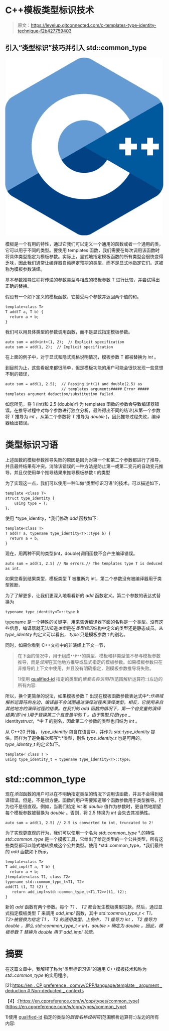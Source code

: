 # C++模板类型标识技术

> 原文：<https://levelup.gitconnected.com/c-templates-type-identity-technique-f2b427759403>

## 引入“类型标识”技巧并引入 std::common_type

![](img/2b281de8de7ea9885321e714a3c1e4a4.png)

模板是一个有用的特性，通过它我们可以定义一个通用的函数或者一个通用的类，它可以用于不同的类型。要使用 templates 函数，我们需要在每次调用该函数时将具体类型指定为模板参数。实际上，显式地指定模板函数的所有类型会很快变得乏味，因此我们通常让编译器自动确定预期的类型，而不是显式地指定它们。这被称为模板参数演绎。

基本参数推导过程将传递的参数类型与相应的模板参数 T 进行比较，并尝试得出正确的替换。

假设有一个如下定义的模板函数，它接受两个参数并返回两个值的和。

```
template<class T>
T add(T a, T b) {
  return a + b;
}
```

我们可以用具体类型的参数调用函数，而不是显式指定模板参数。

```
auto sum = add<int>(1, 2);  // Explicit specification
auto sum = add(1, 2);  // Implicit specification
```

在上面的例子中，对于显式和隐式规格说明情况，模板参数 T 都被替换为 *int* 。

到目前为止，这些看起来都很简单，但是模板功能的用户可能会很快发现一些意想不到的错误，

```
auto sum = add(1, 2.5);  // Passing int(1) and double(2.5) as 
                         // templates arguments##### Error #####
templates argument deduction/substitution failed. 
```

如您所见，将 1 (int)和 2.5 (double)作为 templates 函数的参数会导致编译器错误。在推导过程中对每个参数进行独立分析，最终得出不同的结论(从第一个参数将 *T* 推导为 *int* ，从第二个参数将 *T* 推导为 *double* )，因此推导过程失败，编译器给出错误。

# 类型标识习语

上述函数的模板参数推导失败的原因是因为对第一个和第二个参数都进行了推导，并且最终结果有冲突。消除该错误的一种方法是防止第一或第二变元的自动变元推导，并且仅使用单个推导结果来推导模板参数 t 的类型

为了实现这一点，我们可以使用一种叫做“类型标识习语”的技术。可以描述如下，

```
template <class T>
struct type_identity {
    using type = T;
};
```

使用 *type_identity，*我们修改 *add* 函数如下:

```
template<class T>
T add(T a, typename type_identity<T>::type b) {
  return a + b;
}
```

现在，用两种不同的类型(int，double)调用函数不会产生编译错误。

```
auto sum = add(1, 2.5) // No errors.// The templates type T is deduced as int. 
```

如果您看到结果类型，模板类型 T 被推断为 int，第二个参数没有被编译器用于类型推断。

为了了解更多，让我们更深入地看看新的 *add* 函数定义。第二个参数的表达式替换为

```
typename type_identity<T>::type b
```

typename 是一个特殊的关键字，用来告诉编译器下面的名称是一个类型。没有这些信息，编译器就无法知道*类型*是在*类型标识*结构中定义的类型还是静态成员。从 *type_identity* 的定义可以看出， *type* 只是模板参数 t 的别名。

同时，如果你看到 C++文档中的非演绎上下文一节，

> 在下面的情况中，用于组成`**P**`的类型、模板和非类型值不参与模板参数推导，而是*使用*在其他地方推导或显式指定的模板参数。如果模板参数只在非推导的上下文中使用，并且没有明确指定，则模板参数推导将失败。
> 
> 1)使用 [qualified-id](https://en.cppreference.com/w/cpp/language/identifiers#Qualified_identifiers) 指定的类型的*嵌套名称说明符*(范围解析运算符::)左边的所有内容:

所以，换个更简单的说法，如果模板参数 T 出现在模板函数参数表达式中*:*作用域解析运算符的左边，编译器不会试图通过演绎过程来演绎类型。相反，它使用来自其他地方的演绎过程的结果。在我们的 *add* 函数的情况下，第一个自变量的演绎结果(即 *int* )用于替换第二个自变量中的 *T* 。由于*类型*只是*type _ identity*struct*，*中 *T* 的别名，因此第二个参数的类型也归结为 *int* 。

从 C++20 开始， *type_identity* 包含在语言中，并作为 *std::type_identity* 提供。同样为了避免每次都写*:*类型，别名 *type_identity_t* 也是可用的。 *type_identity_t* 的定义如下。

```
template< class T >
using type_identity_t = typename type_identity<T>::type;
```

# std::common_type

现在*添加*函数的用户可以在不明确指定类型的情况下调用该函数，并且不会得到编译错误。但是，不是很方便。函数的用户需要知道哪个函数参数用于类型推导。行为也不是很直观。例如，当我们给定 *int* 和 *double* 值作为参数时，更自然地期望每个模板参数被替换为 *double* 。否则，将 2.5 转换为 *int* 会失去其准确性。

```
auto sum = add(1, 2.5) // 2.5 is converted to int, truncated to 2!
```

为了实现更直观的行为，我们可以使用一个名为 *std::common_type* ⁴.的特性 *std::common_type* 是一个模板工具，它给出了给定类型的一个公共类型，所有这些类型都可以隐式地转换成这个公共类型。使用 *std::common_type，*我们最终的 *add* 函数如下所示，

```
template<class T>
T add_impl(T a, T b) {
  return a + b;
}template<class T1, class T2>
typename std::common_type_t<T1, T2>
add(T1 t1, T2 t2) {
   return add_impl<std::common_type_t<T1,T2>>(t1, t2);
}
```

新的 *add* 函数有两个参数。每个 *T1* 、 *T2* 都会发生模板类型扣款。然后，通过显式指定模板类型 *T* 来调用 *add_impl* 函数，其中 *std::common_type_t < T1，T2>被替换为给定 *T1* ， *T2* 的通用类型。上例中， *T1* 推导为 *int* ， *T2* 推导为 *double* ，那么 *std::common_type_t < int，double >* 确定为 *double* 。因此，模板参数 *T* 替换为 *double* 用于 *add_impl* 功能。*

# 摘要

在这篇文章中，我解释了称为“类型标识习语”的通用 C++模板技术和称为 *std::common_type* 的实用程序。

[1]:[https://en.cppreference.com/w/cpp/keyword/typename](https://en.cppreference.com/w/cpp/keyword/typename)

[2]:[https://en . CP preference . com/w/CPP/language/template _ argument _ deduction # Non-deducted _ contexts](https://en.cppreference.com/w/cpp/language/template_argument_deduction#Non-deduced_contexts)

[3]:[https://en.cppreference.com/w/cpp/types/type_identity](https://en.cppreference.com/w/cpp/types/type_identity)

【4】:[https://en.cppreference.com/w/cpp/types/common_type](https://en.cppreference.com/w/cpp/types/common_type)

1)使用 [qualified-id](https://en.cppreference.com/w/cpp/language/identifiers#Qualified_identifiers) 指定的类型的*嵌套名称说明符*(范围解析运算符::)左边的所有内容: